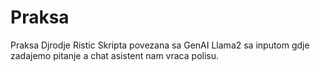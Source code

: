 # Praksa
Praksa Djrodje Ristic
Skripta povezana sa GenAI Llama2 sa inputom gdje zadajemo pitanje a chat asistent nam vraca polisu.
